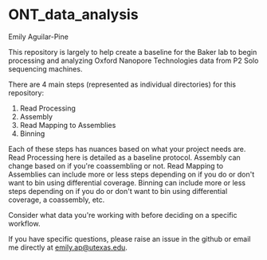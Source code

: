 # ONT_data_analysis 
Emily Aguilar-Pine

This repository is largely to help create a baseline for the Baker lab to begin processing and analyzing Oxford Nanopore Technologies data from P2 Solo sequencing machines. 

There are 4 main steps (represented as individual directories) for this repository: 

1) Read Processing
2) Assembly
3) Read Mapping to Assemblies
4) Binning

Each of these steps has nuances based on what your project needs are. 
Read Processing here is detailed as a baseline protocol. 
Assembly can change based on if you're coassembling or not. 
Read Mapping to Assemblies can include more or less steps depending on if you do or don't want to bin using differential coverage. 
Binning can include more or less steps depending on if you do or don't want to bin using differential coverage, a coassembly, etc. 

Consider what data you're working with before deciding on a specific workflow. 

If you have specific questions, please raise an issue in the github or email me directly at emily.ap@utexas.edu. 

